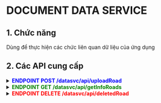 # DOCUMENT DATA SERVICE
## 1. Chức năng
Dùng để thực hiện các chức liên quan dữ liệu của ứng dụng
## 2. Các API cung cấp
<details>
  <summary><strong><span style="color: blue;">ENDPOINT POST /datasvc/api/uploadRoad</strong></summary>

###  Công dụng
Upload hình ảnh đường lên để phân loại chất lượng mặt đường.

### Headers

| Key            | Value                    | Description                                         |
|----------------|--------------------------|-----------------------------------------------------|
| `accept`       | `application/json`       | Indicates the client accepts JSON responses.        |
| `Authorization`| `Bearer <token>`         | Bearer token for API authentication.                |
| `Content-Type` | `multipart/form-data`    | Specifies the type of data being sent.              |

### Request Parameters

Body in `multipart/form-data` format:

| Parameter | Type   | Required | Description                              |
|-----------|--------|----------|------------------------------------------|
| `file`    | File   | Yes      | The image file to upload.                |
| `latitude`| Float  | Yes       | Latitude coordinate for the image.       |
| `longitude`| Float | Yes       | Longitude coordinate for the image.      |

## Responses

| Status Code | Message                   | Description                             |
|-------------|---------------------------|-----------------------------------------|
| `200`       | Image uploaded successfully|      upload successfully                                 |
| `400`       | Bad Request                | Missing or invalid parameters.          |
| `401`       | Unauthorized               | Invalid or missing Bearer token.       |
| `500`       | Internal Server Error      | Server encountered an error processing the request. |
</details>

<details>
  <summary><strong><span style="color: green;">ENDPOINT GET /datasvc/api/getInfoRoads</strong></summary>
 
## công dụng
Lấy thông tin đường đã upload của tất cả user

## Request Parameters

| Parameter | Type   | Required | Description                              |
|-----------|--------|----------|------------------------------------------|
| `user_id` |  INT   |  No      | Lấy thông tin đường đã upload của user có id là `user_id`              |
| `id_road` | INT    |  No      | Lây thông tin đường có id là `id_road`   |

Nếu không có parameter thì sẽ lấy toàn bộ thông tin của tất cả các đường của tất cả user

## Responses

| Status Code | Message                   | Description                             |
|-------------|---------------------------|-----------------------------------------|
| `200`       | Get info road successfully| Lấy thông ảnh thành công    |            
| `500`       | Internal Server Error     |Lỗi từ server                |

Kết trả vể thành công sẽ có foramt:
```
{
  "status": "success",
  "data": [
    {
     "id":<id của đường>,
     "user_id":<id user đã upload đường>,
     "filepath":<URL của hình ảnh đường>,
     "latitude":<vĩ độ>,
     "longitude":<kinh độ>,
     "level":<chấtlượng đường>,
     "created_at":<Thời gian đường được upload>
    }
  ]
  "message": "Get info road successfully"
}
```

</details>

<details>
  <summary><strong><span style="color: red;">ENDPOINT DELETE /datasvc/api/deletedRoad</strong></summary>

## Công dụng
Dùng để xóa đường đã upload
##
### Headers

| Key            | Value                    | Description                                         |
|----------------|--------------------------|-----------------------------------------------------|
| `accept`       | `application/json`       | Chấp nhận kiểu dữ liệu trả về        |
| `Authorization`| `Bearer <token>`         | Token của user                |

## Request Parameters

| Parameter | Type   | Required | Description              |
|-----------|--------|----------|--------------------------|
| `id_road` | INT    |  YES      | Id của đường muốn xóa   |



## Responses

| Status Code | Message                   | Description                             |
|-------------|---------------------------|-----------------------------------------|
| `200`       | Road was deleted successfully| xóa đường thành công               |
| `400`       | Bad Request             | Thiếu parameter hoặc sài format request          |
| `401`       | Unauthorized            | Token bị sai                            |
| `403`       | Not authenticated       | Thiếu token                            |
| `403`       | You don't have permission to delete this road | User không phải là user uplaod đường  |
| `404`       | Road not found          | Id đường khồng tồn tại                           |
| `500`       | Internal Server Error      | Lỗi từ server                        | 
</details>

